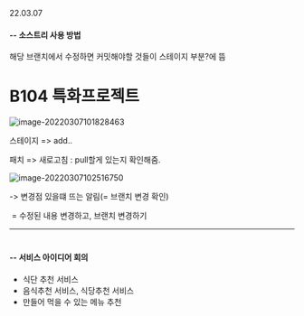 22.03.07



#### -- 소스트리 사용 방법

해당 브랜치에서 수정하면 커밋해야할 것들이 스테이지 부분?에 뜸



# B104 특화프로젝트

![image-20220307101828463](C:\Users\multicampus\AppData\Roaming\Typora\typora-user-images\image-20220307101828463.png)

스테이지 =>  add..

패치 => 새로고침 : pull할게 있는지 확인해줌.





![image-20220307102516750](C:\Users\multicampus\AppData\Roaming\Typora\typora-user-images\image-20220307102516750.png)



-> 변경점 있을떄 뜨는 알림(= 브랜치 변경 확인) 

​	= 수정된 내용 변경하고, 브랜치 변경하기



------

# 

#### -- 서비스 아이디어 회의 

- 식단 추천 서비스
- 음식추천 서비스, 식당추천 서비스
- 만들어 먹을 수 있는 메뉴 추천

